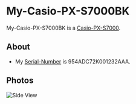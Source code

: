 # My-Casio-PX-S7000BK

My-Casio-PX-S7000BK is a [Casio-PX-S7000](90000064.md).

## About

- My [Serial-Number](611004.md) is 954ADC72K001232AAA.

## Photos

![Side View](400000229.jpg)
